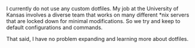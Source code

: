I currently do not use any custom dotfiles. My job at the University of Kansas involves a diverse team that works on many different *nix servers that are locked down for minimal modifications. So we try and keep to default configurations and commands.

That said, I have no problem expanding and learning more about dotfiles.
